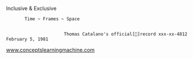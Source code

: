Inclusive & Exclusive

 
           Time ~ Frames ~ Space


                          Thomas Catalano's official[📀]record xxx-xx-4812 February 5, 1981
                          
                          
                          
                          
www.conceptslearningmachine.com
